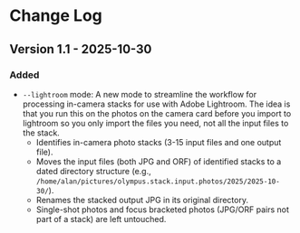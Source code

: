 # Change Log

## Version 1.1 - 2025-10-30

### Added

- `--lightroom` mode: A new mode to streamline the workflow for processing in-camera stacks for use with Adobe Lightroom.  The idea is that you run this on the photos on the camera card before you import to lightroom so you only import the files you need, not all the input files to the stack.
  - Identifies in-camera photo stacks (3-15 input files and one output file).
  - Moves the input files (both JPG and ORF) of identified stacks to a dated directory structure (e.g., `/home/alan/pictures/olympus.stack.input.photos/2025/2025-10-30/`).
  - Renames the stacked output JPG in its original directory.
  - Single-shot photos and focus bracketed photos (JPG/ORF pairs not part of a stack) are left untouched.
